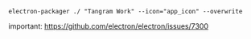 ```
electron-packager ./ "Tangram Work" --icon="app_icon" --overwrite
```

important: https://github.com/electron/electron/issues/7300
